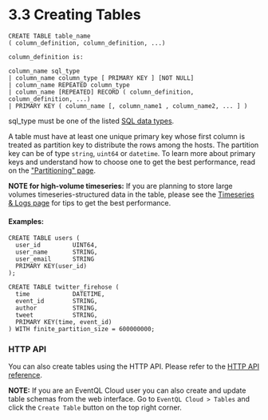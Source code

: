 3.3 Creating Tables
===================

    CREATE TABLE table_name
    ( column_definition, column_definition, ...)

    column_definition is:

    column_name sql_type
    | column_name column_type [ PRIMARY KEY ] [NOT NULL]
    | column_name REPEATED column_type
    | column_name [REPEATED] RECORD ( column_definition, column_definition, ...)
    | PRIMARY KEY ( column_name [, column_name1 , column_name2, ... ] )


sql_type must be one of the listed [SQL data types](../datatypes/).

A table must have at least one unique primary key whose first column is treated as partition key to distribute the rows among the hosts.
The partition key can be of type `string`, `uint64` or `datetime`. To learn more about primary keys and understand how to choose one
to get the best performance, read on the ["Partitioning" page](../partitioning/).

**NOTE for high-volume timeseries:** If you are planning to store large volumes
timeseries-structured data in the table, please see the
[Timeseries & Logs page](../../collecting-data/high-volume-timeseries-logs) for
tips to get the best performance.

#### Examples:

    CREATE TABLE users (
      user_id         UINT64,
      user_name       STRING,
      user_email      STRING
      PRIMARY KEY(user_id)
    );

    CREATE TABLE twitter_firehose (
      time            DATETIME,
      event_id        STRING,
      author          STRING,
      tweet           STRING,
      PRIMARY KEY(time, event_id)
    ) WITH finite_partition_size = 600000000;


### HTTP API

You can also create tables using the HTTP API. Please refer to the [HTTP API reference](/documentation/api/http/).

**NOTE:** If you are an EventQL Cloud user you can also create and update table
schemas from the web interface. Go to `EventQL Cloud > Tables` and click the
`Create Table` button on the top right corner.
